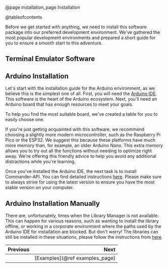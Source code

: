@page installation_page Installation

@tableofcontents

Before we get started with anything, we need to install this software package into our preferred development environment. We've gathered the most popular development environments and prepared a short guide for you to ensure a smooth start to this adventure.

## Terminal Emulator Software

## Arduino Installation

Let's start with the installation guide for the Arduino environment, as we believe this is the simplest one of all. First, you will need the
[Arduino IDE](https://www.arduino.cc/en/software). This software is the heart of the Arduino ecosystem. Next, you'll need an Arduino board that has enough resources to meet your goals.

To help you find the most suitable board, we've created a table for you to easily choose one.

If you're just getting acquainted with this software, we recommend choosing a slightly more modern microcontroller, such as the Raspberry Pi Pico or the ESP32. We suggest this because these platforms have much more memory than, for example, an older Arduino Nano. This extra memory allows you to try out all the functions without needing to optimize right away. We're offering this friendly advice to help you avoid any additional distractions while you're learning.

Once you've installed the Arduino IDE, the next task is to install Commander-API. You can find detailed instructions
[here](https://docs.arduino.cc/software/ide-v2/tutorials/ide-v2-installing-a-library/).
Please make sure to always strive for using the latest version to ensure you have the most stable version on your computer.

## Arduino Installation Manually

There are, unfortunately, times when the Library Manager is not available. This can happen for various reasons, such as wanting to install the library offline, or working in a corporate environment where the paths used by the Arduino IDE for installation are blocked. But don't worry! The libraries can still be installed in these situations, please follow the instructions from [here](https://docs.arduino.cc/software/ide-v1/tutorials/installing-libraries/).

<div class="section_buttons">

| Previous          |                         Next |
|:------------------|-----------------------------:|
|                   | [Examples](@ref examples_page) |

</div>